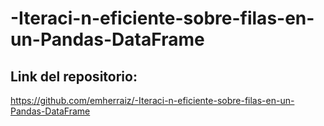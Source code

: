 # -Iteraci-n-eficiente-sobre-filas-en-un-Pandas-DataFrame

## Link del repositorio:

https://github.com/emherraiz/-Iteraci-n-eficiente-sobre-filas-en-un-Pandas-DataFrame
